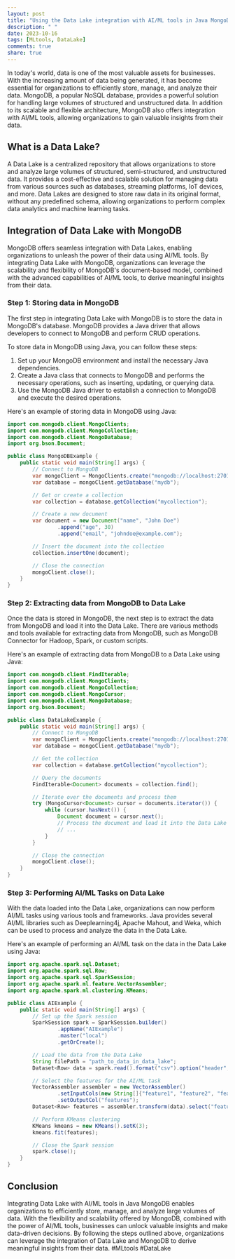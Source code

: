 ```yaml
---
layout: post
title: "Using the Data Lake integration with AI/ML tools in Java MongoDB"
description: " "
date: 2023-10-16
tags: [MLtools, DataLake]
comments: true
share: true
---
```


In today's world, data is one of the most valuable assets for businesses. With the increasing amount of data being generated, it has become essential for organizations to efficiently store, manage, and analyze their data. MongoDB, a popular NoSQL database, provides a powerful solution for handling large volumes of structured and unstructured data. In addition to its scalable and flexible architecture, MongoDB also offers integration with AI/ML tools, allowing organizations to gain valuable insights from their data.

## What is a Data Lake?

A Data Lake is a centralized repository that allows organizations to store and analyze large volumes of structured, semi-structured, and unstructured data. It provides a cost-effective and scalable solution for managing data from various sources such as databases, streaming platforms, IoT devices, and more. Data Lakes are designed to store raw data in its original format, without any predefined schema, allowing organizations to perform complex data analytics and machine learning tasks.

## Integration of Data Lake with MongoDB

MongoDB offers seamless integration with Data Lakes, enabling organizations to unleash the power of their data using AI/ML tools. By integrating Data Lake with MongoDB, organizations can leverage the scalability and flexibility of MongoDB's document-based model, combined with the advanced capabilities of AI/ML tools, to derive meaningful insights from their data.

### Step 1: Storing data in MongoDB

The first step in integrating Data Lake with MongoDB is to store the data in MongoDB's database. MongoDB provides a Java driver that allows developers to connect to MongoDB and perform CRUD operations.

To store data in MongoDB using Java, you can follow these steps:

1. Set up your MongoDB environment and install the necessary Java dependencies.
2. Create a Java class that connects to MongoDB and performs the necessary operations, such as inserting, updating, or querying data.
3. Use the MongoDB Java driver to establish a connection to MongoDB and execute the desired operations.

Here's an example of storing data in MongoDB using Java:

```java
import com.mongodb.client.MongoClients;
import com.mongodb.client.MongoCollection;
import com.mongodb.client.MongoDatabase;
import org.bson.Document;

public class MongoDBExample {
    public static void main(String[] args) {
        // Connect to MongoDB
        var mongoClient = MongoClients.create("mongodb://localhost:27017");
        var database = mongoClient.getDatabase("mydb");

        // Get or create a collection
        var collection = database.getCollection("mycollection");

        // Create a new document
        var document = new Document("name", "John Doe")
                .append("age", 30)
                .append("email", "johndoe@example.com");

        // Insert the document into the collection
        collection.insertOne(document);

        // Close the connection
        mongoClient.close();
    }
}
```

### Step 2: Extracting data from MongoDB to Data Lake

Once the data is stored in MongoDB, the next step is to extract the data from MongoDB and load it into the Data Lake. There are various methods and tools available for extracting data from MongoDB, such as MongoDB Connector for Hadoop, Spark, or custom scripts.

Here's an example of extracting data from MongoDB to a Data Lake using Java:

```java
import com.mongodb.client.FindIterable;
import com.mongodb.client.MongoClients;
import com.mongodb.client.MongoCollection;
import com.mongodb.client.MongoCursor;
import com.mongodb.client.MongoDatabase;
import org.bson.Document;

public class DataLakeExample {
    public static void main(String[] args) {
        // Connect to MongoDB
        var mongoClient = MongoClients.create("mongodb://localhost:27017");
        var database = mongoClient.getDatabase("mydb");

        // Get the collection
        var collection = database.getCollection("mycollection");

        // Query the documents
        FindIterable<Document> documents = collection.find();

        // Iterate over the documents and process them
        try (MongoCursor<Document> cursor = documents.iterator()) {
            while (cursor.hasNext()) {
                Document document = cursor.next();
                // Process the document and load it into the Data Lake
                // ...
            }
        }

        // Close the connection
        mongoClient.close();
    }
}
```

### Step 3: Performing AI/ML Tasks on Data Lake

With the data loaded into the Data Lake, organizations can now perform AI/ML tasks using various tools and frameworks. Java provides several AI/ML libraries such as Deeplearning4j, Apache Mahout, and Weka, which can be used to process and analyze the data in the Data Lake.

Here's an example of performing an AI/ML task on the data in the Data Lake using Java:

```java
import org.apache.spark.sql.Dataset;
import org.apache.spark.sql.Row;
import org.apache.spark.sql.SparkSession;
import org.apache.spark.ml.feature.VectorAssembler;
import org.apache.spark.ml.clustering.KMeans;

public class AIExample {
    public static void main(String[] args) {
        // Set up the Spark session
        SparkSession spark = SparkSession.builder()
                .appName("AIExample")
                .master("local")
                .getOrCreate();

        // Load the data from the Data Lake
        String filePath = "path_to_data_in_data_lake";
        Dataset<Row> data = spark.read().format("csv").option("header", "true").load(filePath);

        // Select the features for the AI/ML task
        VectorAssembler assembler = new VectorAssembler()
                .setInputCols(new String[]{"feature1", "feature2", "feature3"})
                .setOutputCol("features");
        Dataset<Row> features = assembler.transform(data).select("features");

        // Perform KMeans clustering
        KMeans kmeans = new KMeans().setK(3);
        kmeans.fit(features);

        // Close the Spark session
        spark.close();
    }
}
```

## Conclusion

Integrating Data Lake with AI/ML tools in Java MongoDB enables organizations to efficiently store, manage, and analyze large volumes of data. With the flexibility and scalability offered by MongoDB, combined with the power of AI/ML tools, businesses can unlock valuable insights and make data-driven decisions. By following the steps outlined above, organizations can leverage the integration of Data Lake and MongoDB to derive meaningful insights from their data. #MLtools #DataLake